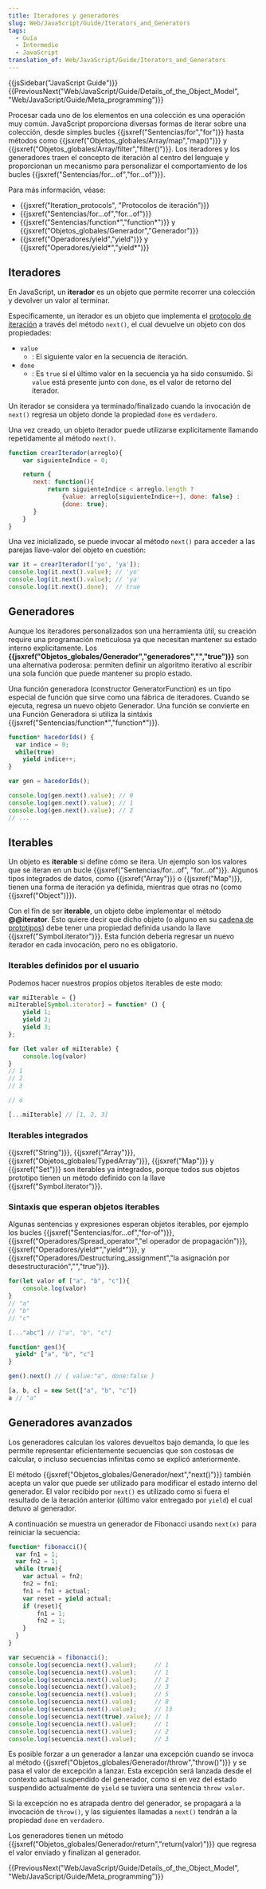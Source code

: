 ```yaml
---
title: Iteradores y generadores
slug: Web/JavaScript/Guide/Iterators_and_Generators
tags:
  - Guía
  - Intermedio
  - JavaScript
translation_of: Web/JavaScript/Guide/Iterators_and_Generators
---
```


{{jsSidebar("JavaScript Guide")}} {{PreviousNext("Web/JavaScript/Guide/Details_of_the_Object_Model", "Web/JavaScript/Guide/Meta_programming")}}

Procesar cada uno de los elementos en una colección es una operación muy común. JavaScript proporciona diversas formas de iterar sobre una colección, desde simples bucles {{jsxref("Sentencias/for","for")}} hasta métodos como {{jsxref("Objetos_globales/Array/map","map()")}} y {{jsxref("Objetos_globales/Array/filter","filter()")}}. Los iteradores y los generadores traen el concepto de iteración al centro del lenguaje y proporcionan un mecanismo para personalizar el comportamiento de los bucles {{jsxref("Sentencias/for...of","for...of")}}.

Para más información, véase:

- {{jsxref("Iteration_protocols", "Protocolos de iteración")}}
- {{jsxref("Sentencias/for...of","for...of")}}
- {{jsxref("Sentencias/function*","function*")}} y {{jsxref("Objetos_globales/Generador","Generador")}}
- {{jsxref("Operadores/yield","yield")}} y {{jsxref("Operadores/yield*","yield*")}}

## Iteradores

En JavaScript, un **iterador** es un objeto que permite recorrer una colección y devolver un valor al terminar.

Específicamente, un iterador es un objeto que implementa el [protocolo de iteración](/es/docs/Web/JavaScript/Reference/Iteration_protocols#The_iterator_protocol) a través del método `next()`, el cual devuelve un objeto con dos propiedades:

- `value`
  - : El siguiente valor en la secuencia de iteración.
- `done`
  - : Es `true` si el último valor en la secuencia ya ha sido consumido. Si `value` está presente junto con `done`, es el valor de retorno del iterador.

Un iterador se considera ya terminado/finalizado cuando la invocación de `next()` regresa un objeto donde la propiedad `done` es `verdadero`.

Una vez creado, un objeto iterador puede utilizarse explícitamente llamando repetidamente al método `next()`.

```js
function crearIterador(arreglo){
    var siguienteIndice = 0;

    return {
       next: function(){
           return siguienteIndice < arreglo.length ?
               {value: arreglo[siguienteIndice++], done: false} :
               {done: true};
       }
    }
}
```

Una vez inicializado, se puede invocar al método `next()` para acceder a las parejas llave-valor del objeto en cuestión:

```js
var it = crearIterador(['yo', 'ya']);
console.log(it.next().value); // 'yo'
console.log(it.next().value); // 'ya'
console.log(it.next().done);  // true
```

## Generadores

Aunque los iteradores personalizados son una herramienta útil, su creación require una programación meticulosa ya que necesitan mantener su estado interno explícitamente. Los **{{jsxref("Objetos_globales/Generador","generadores","","true")}}** son una alternativa poderosa: permiten definir un algoritmo iterativo al escribir una sola función que puede mantener su propio estado.

Una función generadora (constructor GeneratorFunction) es un tipo especial de función que sirve como una fábrica de iteradores. Cuando se ejecuta, regresa un nuevo objeto Generador. Una función se convierte en una Función Generadora si utiliza la sintáxis {{jsxref("Sentencias/function*","function*")}}.

```js
function* hacedorIds() {
  var indice = 0;
  while(true)
    yield indice++;
}

var gen = hacedorIds();

console.log(gen.next().value); // 0
console.log(gen.next().value); // 1
console.log(gen.next().value); // 2
// ...
```

## Iterables

Un objeto es **iterable** si define cómo se itera. Un ejemplo son los valores que se iteran en un bucle {{jsxref("Sentencias/for...of", "for...of")}}. Algunos tipos integrados de datos, como {{jsxref("Array")}} o {{jsxref("Map")}}, tienen una forma de iteración ya definida, mientras que otras no (como {{jsxref("Object")}}).

Con el fin de ser **iterable**, un objeto debe implementar el método **@@iterator**. Esto quiere decir que dicho objeto (o alguno en su [cadena de prototipos](/es/docs/Web/JavaScript/Herencia_y_la_cadena_de_protipos)) debe tener una propiedad definida usando la llave {{jsxref("Symbol.iterator")}}. Esta función debería regresar un nuevo iterador en cada invocación, pero no es obligatorio.

### Iterables definidos por el usuario

Podemos hacer nuestros propios objetos iterables de este modo:

```js
var miIterable = {}
miIterable[Symbol.iterator] = function* () {
    yield 1;
    yield 2;
    yield 3;
};

for (let valor of miIterable) {
    console.log(valor)
}
// 1
// 2
// 3

// ó

[...miIterable] // [1, 2, 3]
```

### Iterables integrados

{{jsxref("String")}}, {{jsxref("Array")}}, {{jsxref("Objetos_globales/TypedArray")}}, {{jsxref("Map")}} y {{jsxref("Set")}} son iterables ya integrados, porque todos sus objetos prototipo tienen un método definido con la llave {{jsxref("Symbol.iterator")}}.

### Sintaxis que esperan objetos iterables

Algunas sentencias y expresiones esperan objetos iterables, por ejemplo los bucles {{jsxref("Sentencias/for...of","for-of")}}, {{jsxref("Operadores/Spread_operator","el operador de propagación")}}, {{jsxref("Operadores/yield*","yield*")}}, y {{jsxref("Operadores/Destructuring_assignment","la asignación por desestructuración","","true")}}.

```js
for(let valor of ["a", "b", "c"]){
    console.log(valor)
}
// "a"
// "b"
// "c"

[..."abc"] // ["a", "b", "c"]

function* gen(){
  yield* ["a", "b", "c"]
}

gen().next() // { value:"a", done:false }

[a, b, c] = new Set(["a", "b", "c"])
a // "a"
```

## Generadores avanzados

Los generadores calculan los valores devueltos bajo demanda, lo que les permite representar eficientemente secuencias que son costosas de calcular, o incluso secuencias infinitas como se explicó anteriormente.

El método {{jsxref("Objetos_globales/Generador/next","next()")}} también acepta un valor que puede ser utilizado para modificar el estado interno del generador. El valor recibido por `next()` es utilizado como si fuera el resultado de la iteración anterior (último valor entregado por `yield`) el cual detuvo al generador.

A continuación se muestra un generador de Fibonacci usando `next(x)` para reiniciar la secuencia:

```js
function* fibonacci(){
  var fn1 = 1;
  var fn2 = 1;
  while (true){
    var actual = fn2;
    fn2 = fn1;
    fn1 = fn1 + actual;
    var reset = yield actual;
    if (reset){
        fn1 = 1;
        fn2 = 1;
    }
  }
}

var secuencia = fibonacci();
console.log(secuencia.next().value);     // 1
console.log(secuencia.next().value);     // 1
console.log(secuencia.next().value);     // 2
console.log(secuencia.next().value);     // 3
console.log(secuencia.next().value);     // 5
console.log(secuencia.next().value);     // 8
console.log(secuencia.next().value);     // 13
console.log(secuencia.next(true).value); // 1
console.log(secuencia.next().value);     // 1
console.log(secuencia.next().value);     // 2
console.log(secuencia.next().value);     // 3
```

Es posible forzar a un generador a lanzar una excepción cuando se invoca al método {{jsxref("Objetos_globales/Generador/throw","throw()")}} y se pasa el valor de excepción a lanzar. Esta excepción será lanzada desde el contexto actual suspendido del generador, como si en vez del estado suspendido actualmente de `yield` se tuviera una sentencia `throw valor`.

Si la excepción no es atrapada dentro del generador, se propagará a la invocación de `throw()`, y las siguientes llamadas a `next()` tendrán a la propiedad `done` en `verdadero`.

Los generadores tienen un método {{jsxref("Objetos_globales/Generador/return","return(valor)")}} que regresa el valor enviado y finalizan al generador.

{{PreviousNext("Web/JavaScript/Guide/Details_of_the_Object_Model", "Web/JavaScript/Guide/Meta_programming")}}
